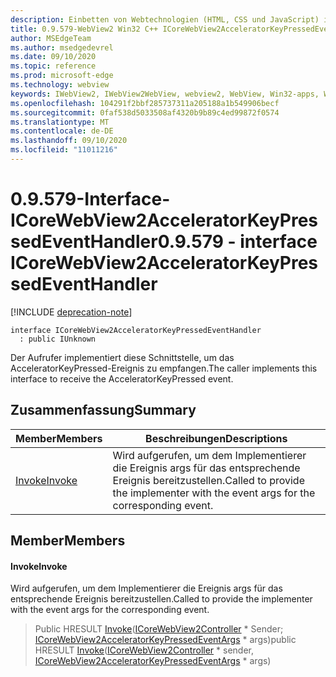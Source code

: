 ```yaml
---
description: Einbetten von Webtechnologien (HTML, CSS und JavaScript) in ihre systemeigenen Anwendungen mit dem Microsoft Edge WebView2-Steuerelement
title: 0.9.579-WebView2 Win32 C++ ICoreWebView2AcceleratorKeyPressedEventHandler
author: MSEdgeTeam
ms.author: msedgedevrel
ms.date: 09/10/2020
ms.topic: reference
ms.prod: microsoft-edge
ms.technology: webview
keywords: IWebView2, IWebView2WebView, webview2, WebView, Win32-apps, Win32, Edge, ICoreWebView2, ICoreWebView2Controller, Browser-Steuerelement, Edge-HTML, ICoreWebView2AcceleratorKeyPressedEventHandler
ms.openlocfilehash: 104291f2bbf285737311a205188a1b549906becf
ms.sourcegitcommit: 0faf538d5033508af4320b9b89c4ed99872f0574
ms.translationtype: MT
ms.contentlocale: de-DE
ms.lasthandoff: 09/10/2020
ms.locfileid: "11011216"
---
```

# <span data-ttu-id="faf38-104">0.9.579-Interface-ICoreWebView2AcceleratorKeyPressedEventHandler</span><span class="sxs-lookup"><span data-stu-id="faf38-104">0.9.579 - interface ICoreWebView2AcceleratorKeyPressedEventHandler</span></span> 

[!INCLUDE [deprecation-note](../../includes/deprecation-note.md)]

```
interface ICoreWebView2AcceleratorKeyPressedEventHandler
  : public IUnknown
```

<span data-ttu-id="faf38-105">Der Aufrufer implementiert diese Schnittstelle, um das AcceleratorKeyPressed-Ereignis zu empfangen.</span><span class="sxs-lookup"><span data-stu-id="faf38-105">The caller implements this interface to receive the AcceleratorKeyPressed event.</span></span>

## <span data-ttu-id="faf38-106">Zusammenfassung</span><span class="sxs-lookup"><span data-stu-id="faf38-106">Summary</span></span>

 <span data-ttu-id="faf38-107">Member</span><span class="sxs-lookup"><span data-stu-id="faf38-107">Members</span></span>                        | <span data-ttu-id="faf38-108">Beschreibungen</span><span class="sxs-lookup"><span data-stu-id="faf38-108">Descriptions</span></span>
--------------------------------|---------------------------------------------
[<span data-ttu-id="faf38-109">Invoke</span><span class="sxs-lookup"><span data-stu-id="faf38-109">Invoke</span></span>](#invoke) | <span data-ttu-id="faf38-110">Wird aufgerufen, um dem Implementierer die Ereignis args für das entsprechende Ereignis bereitzustellen.</span><span class="sxs-lookup"><span data-stu-id="faf38-110">Called to provide the implementer with the event args for the corresponding event.</span></span>

## <span data-ttu-id="faf38-111">Member</span><span class="sxs-lookup"><span data-stu-id="faf38-111">Members</span></span>

#### <span data-ttu-id="faf38-112">Invoke</span><span class="sxs-lookup"><span data-stu-id="faf38-112">Invoke</span></span> 

<span data-ttu-id="faf38-113">Wird aufgerufen, um dem Implementierer die Ereignis args für das entsprechende Ereignis bereitzustellen.</span><span class="sxs-lookup"><span data-stu-id="faf38-113">Called to provide the implementer with the event args for the corresponding event.</span></span>

> <span data-ttu-id="faf38-114">Public HRESULT [Invoke](#invoke)([ICoreWebView2Controller](icorewebview2controller.md) \* Sender; [ICoreWebView2AcceleratorKeyPressedEventArgs](icorewebview2acceleratorkeypressedeventargs.md) \* args)</span><span class="sxs-lookup"><span data-stu-id="faf38-114">public HRESULT [Invoke](#invoke)([ICoreWebView2Controller](icorewebview2controller.md) \* sender, [ICoreWebView2AcceleratorKeyPressedEventArgs](icorewebview2acceleratorkeypressedeventargs.md) \* args)</span></span>

